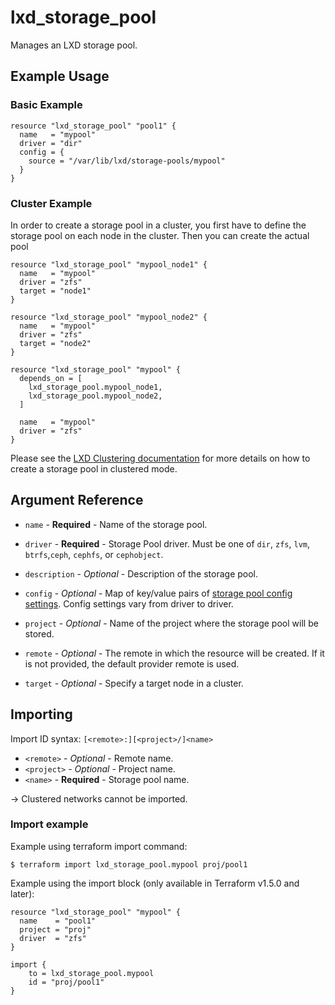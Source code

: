 # lxd_storage_pool

Manages an LXD storage pool.

## Example Usage

### Basic Example

```hcl
resource "lxd_storage_pool" "pool1" {
  name   = "mypool"
  driver = "dir"
  config = {
    source = "/var/lib/lxd/storage-pools/mypool"
  }
}
```

### Cluster Example

In order to create a storage pool in a cluster, you first have to define
the storage pool on each node in the cluster. Then you can create the
actual pool

```hcl
resource "lxd_storage_pool" "mypool_node1" {
  name   = "mypool"
  driver = "zfs"
  target = "node1"
}

resource "lxd_storage_pool" "mypool_node2" {
  name   = "mypool"
  driver = "zfs"
  target = "node2"
}

resource "lxd_storage_pool" "mypool" {
  depends_on = [
    lxd_storage_pool.mypool_node1,
    lxd_storage_pool.mypool_node2,
  ]

  name   = "mypool"
  driver = "zfs"
}
```

Please see the [LXD Clustering documentation](https://documentation.ubuntu.com/lxd/en/latest/howto/cluster_config_storage/)
for more details on how to create a storage pool in clustered mode.

## Argument Reference

* `name`   - **Required** - Name of the storage pool.

* `driver` - **Required** - Storage Pool driver. Must be one of `dir`, `zfs`, `lvm`, `btrfs`,`ceph`, `cephfs`, or `cephobject`.

* `description` - *Optional* - Description of the storage pool.

* `config` - *Optional* - Map of key/value pairs of
	[storage pool config settings](https://documentation.ubuntu.com/lxd/en/latest/reference/storage_drivers/).
	Config settings vary from driver to driver.

* `project` - *Optional* - Name of the project where the storage pool will be stored.

* `remote` - *Optional* - The remote in which the resource will be created. If
	it is not provided, the default provider remote is used.

* `target` - *Optional* - Specify a target node in a cluster.

## Importing

Import ID syntax: `[<remote>:][<project>/]<name>`

* `<remote>` - *Optional* - Remote name.
* `<project>` - *Optional* - Project name.
* `<name>` - **Required** - Storage pool name.

-> Clustered networks cannot be imported.

### Import example

Example using terraform import command:

```shell
$ terraform import lxd_storage_pool.mypool proj/pool1
```

Example using the import block (only available in Terraform v1.5.0 and later):

```hcl
resource "lxd_storage_pool" "mypool" {
  name    = "pool1"
  project = "proj"
  driver  = "zfs"
}

import {
    to = lxd_storage_pool.mypool
    id = "proj/pool1"
}
```
